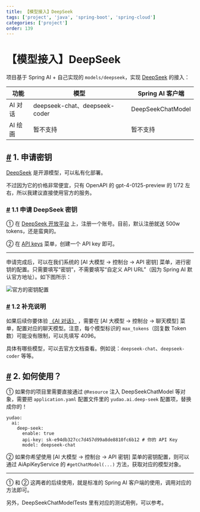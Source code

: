 ```yaml
---
title: 【模型接入】DeepSeek
tags: ['project', 'java', 'spring-boot', 'spring-cloud']
categories: ['project']
order: 139
---
```

# 【模型接入】DeepSeek

项目基于 Spring AI + 自己实现的 `models/deepseek`，实现 [DeepSeek](https://www.deepseek.com/) 的接入：



| 功能 | 模型 | Spring AI 客户端 |
| --- | --- | --- |
| AI 对话 | deepseek-chat、deepseek-coder | DeepSeekChatModel |
| AI 绘画 | 暂不支持 | 暂不支持 |

 ## [#](#_1-申请密钥) 1. 申请密钥

 [DeepSeek](https://github.com/deepseek-ai) 是开源模型，可以私有化部署。

 不过因为它的价格非常便宜，只有 OpenAPI 的 gpt-4-0125-preview 的 1/72 左右，所以我建议直接使用官方的服务。

 ### [#](#_1-1-申请-deepseek-密钥) 1.1 申请 DeepSeek 密钥

 ① 在 [DeepSeek 开放平台](https://platform.deepseek.com/) 上，注册一个账号。目前，默认注册就送 500w tokens，还是蛮爽的。

 ② 在 [API keys](https://platform.deepseek.com/api_keys) 菜单，创建一个 API key 即可。



---

 申请完成后，可以在我们系统的 [AI 大模型 -> 控制台 -> API 密钥] 菜单，进行密钥的配置。只需要填写“密钥”，不需要填写“自定义 API URL”（因为 Spring AI 默认官方地址）。如下图所示：

 ![官方的密钥配置](https://doc.iocoder.cn/img/AI%E6%89%8B%E5%86%8C/%E6%A8%A1%E5%9E%8B%E6%8E%A5%E5%85%A5/DeepSeek-%E5%AE%98%E6%96%B9.png)

 ### [#](#_1-2-补充说明) 1.2 补充说明

 如果后续你要体验 [《AI 对话》](/ai/chat/) ，需要在 [AI 大模型 -> 控制台 -> 聊天模型] 菜单，配置对应的聊天模型。注意，每个模型标识的 `max_tokens`（回复数 Token 数）可能没有限制，可以先填写 4096。

 具体有哪些模型，可以去官方文档查看。例如说：`deepseek-chat`、`deepseek-coder` 等等。

 ## [#](#_2-如何使用) 2. 如何使用？

 ① 如果你的项目里需要直接通过 `@Resource` 注入 DeepSeekChatModel 等对象，需要把 `application.yaml` 配置文件里的 `yudao.ai.deep-seek` 配置项，替换成你的！


```
yudao:
  ai:
    deep-seek:
      enable: true
      api-key: sk-e94db327cc7d457d99a8de8810fc6b12 # 你的 API Key
      model: deepseek-chat

```
② 如果你希望使用 [AI 大模型 -> 控制台 -> API 密钥] 菜单的密钥配置，则可以通过 AiApiKeyService 的 `#getChatModel(...)` 方法，获取对应的模型对象。



---

 ① 和 ② 这两者的后续使用，就是标准的 Spring AI 客户端的使用，调用对应的方法即可。

 另外，DeepSeekChatModelTests 里有对应的测试用例，可以参考。
